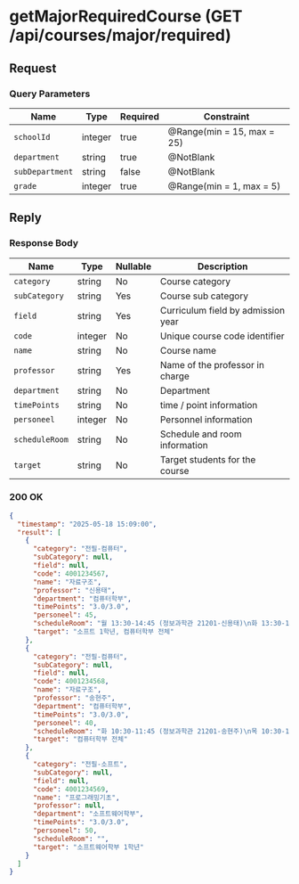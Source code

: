 # getMajorRequiredCourse (GET /api/courses/major/required)

## Request

### Query Parameters

| Name            | Type    | Required | Constraint                 |
|-----------------|---------|----------|----------------------------|
| `schoolId`      | integer | true     | @Range(min = 15, max = 25) |
| `department`    | string  | true     | @NotBlank                  |
| `subDepartment` | string  | false    | @NotBlank                  |
| `grade`         | integer | true     | @Range(min = 1, max = 5)   |

## Reply

### Response Body

| Name           | Type    | Nullable | Description                        |
|----------------|---------|----------|------------------------------------| 
| `category`     | string  | No       | Course category                    |
| `subCategory`  | string  | Yes      | Course sub category                |
| `field`        | string  | Yes      | Curriculum field by admission year |
| `code`         | integer | No       | Unique course code identifier      |
| `name`         | string  | No       | Course name                        |
| `professor`    | string  | Yes      | Name of the professor in charge    |
| `department`   | string  | No       | Department                         |
| `timePoints`   | string  | No       | time / point information           |
| `personeel`    | integer | No       | Personnel information              |
| `scheduleRoom` | string  | No       | Schedule and room information      |
| `target`       | string  | No       | Target students for the course     |

### 200 OK

```json
{
  "timestamp": "2025-05-18 15:09:00",
  "result": [
    {
      "category": "전필-컴퓨터",
      "subCategory": null,
      "field": null,
      "code": 4001234567,
      "name": "자료구조",
      "professor": "신용태",
      "department": "컴퓨터학부",
      "timePoints": "3.0/3.0",
      "personeel": 45,
      "scheduleRoom": "월 13:30-14:45 (정보과학관 21201-신용태)\n화 13:30-14:45 (정보과학관 21201-신용태)",
      "target": "소프트 1학년, 컴퓨터학부 전체"
    },
    {
      "category": "전필-컴퓨터",
      "subCategory": null,
      "field": null,
      "code": 4001234568,
      "name": "자료구조",
      "professor": "송현주",
      "department": "컴퓨터학부",
      "timePoints": "3.0/3.0",
      "personeel": 40,
      "scheduleRoom": "화 10:30-11:45 (정보과학관 21201-송현주)\n목 10:30-11:45 (정보과학관 21204-송현주)",
      "target": "컴퓨터학부 전체"
    },
    {
      "category": "전필-소프트",
      "subCategory": null,
      "field": null,
      "code": 4001234569,
      "name": "프로그래밍기초",
      "professor": null,
      "department": "소프트웨어학부",
      "timePoints": "3.0/3.0",
      "personeel": 50,
      "scheduleRoom": "",
      "target": "소프트웨어학부 1학년"
    }
  ]
}
```
